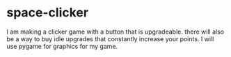 # space-clicker

I am making a clicker game with a button that is upgradeable.
there will also be a way to buy idle upgrades that constantly increase your points.
I will use pygame for graphics for my game.

